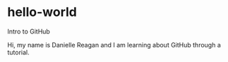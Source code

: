 # hello-world
Intro to GitHub

Hi, my name is Danielle Reagan and I am learning about GitHub through a tutorial. 

